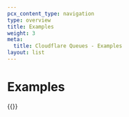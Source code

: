 ```yaml
---
pcx_content_type: navigation
type: overview
title: Examples
weight: 3
meta:
  title: Cloudflare Queues - Examples
layout: list
---
```


# Examples

{{<list-examples>}}
